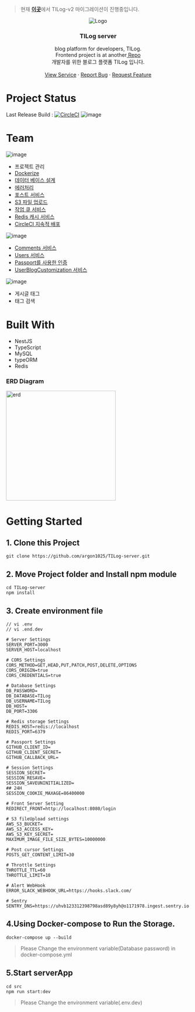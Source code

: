 > 현재 [**이곳**](https://github.com/TIL-Log-lab/Tilog-server-node-v2)에서 TILog-v2 마이그레이션이 진행중입니다.

<div align="center">
    <img src="https://user-images.githubusercontent.com/55491354/146318970-b962dcc7-ed78-41e2-9d4e-d453fa4af043.png" alt="Logo">

  <h3 align="center">TILog server</h3>

  <p align="center">
    blog platform for developers, TILog.<br />
    Frontend project is at another<a href="https://github.com/argon1025/Tilog-client"> Repo</a> <br />
    개발자를 위한 블로그 플랫폼 TILog 입니다.
    <br />
    <br />
    <a href="https://tilog.io">View Service</a>
    ·
    <a href="https://github.com/argon1025/TILog-server/issues">Report Bug</a>
    ·
    <a href="https://github.com/argon1025/TILog-server/issues">Request Feature</a>
  </p>
</div>

# Project Status
Last Release Build : [![CircleCI](https://circleci.com/gh/argon1025/TILog-server/tree/release.svg?style=svg)](https://circleci.com/gh/argon1025/TILog-server/tree/release)
![image](https://user-images.githubusercontent.com/55491354/149620300-636ddac5-e957-4bc3-8c92-543237946cd5.png)


# Team
![image](https://user-images.githubusercontent.com/55491354/146319436-555170dd-5e59-4484-a049-6e80dc8f2713.png)
- 프로젝트 관리
- [Dockerize](https://github.com/argon1025/TILog-server/blob/main/docker-compose.yml)
- [데이터 베이스 설계](https://github.com/argon1025/TILog-server/blob/main/docker/mysql/mysql-init-files/init.sql)
- [에러처리](https://github.com/argon1025/TILog-server/tree/main/src/src/ExceptionFilters)
- [포스트 서비스](https://github.com/argon1025/TILog-server/tree/main/src/src/posts)
- [S3 파일 업로드](https://github.com/argon1025/TILog-server/blob/main/src/src/file-uploads/file-uploads.service.ts)
- [작업 큐 서비스](https://github.com/argon1025/TILog-server/tree/main/src/src/task-manager)
- [Redis 캐시 서비스](https://github.com/argon1025/TILog-server/tree/main/src/src/cache-manager)
- [CircleCI 지속적 배포](https://github.com/argon1025/TILog-server/blob/main/.circleci/config.yml)

![image](https://user-images.githubusercontent.com/55491354/146319449-2636ea9e-4166-454d-8d71-60f8d90b9895.png)
- [Comments 서비스](https://github.com/argon1025/TILog-server/tree/main/src/src/comments)
- [Users 서비스](https://github.com/argon1025/TILog-server/tree/main/src/src/users)
- [Passport를 사용한 인증](https://github.com/argon1025/TILog-server/tree/main/src/src/auth)
- [UserBlogCustomization 서비스](https://github.com/argon1025/TILog-server/tree/main/src/src/user-blog-customization)


![image](https://user-images.githubusercontent.com/55491354/146319456-6dd8503d-9167-484f-ae1c-56ce4feee377.png)
- 게시글 태그
- 태그 검색



# Built With
- NestJS
- TypeScript
- MySQL
- typeORM
- Redis


### ERD Diagram
<img src="https://user-images.githubusercontent.com/55491354/129714087-95a8cb3d-cb80-4a5e-92dc-ac60219d84c3.png" alt="erd" width="300">

# Getting Started

## 1. Clone this Project
```
git clone https://github.com/argon1025/TILog-server.git
```

## 2. Move Project folder and Install npm module
```
cd TILog-server
npm install
```

## 3. Create environment file
```
// vi .env
// vi .end.dev

# Server Settings
SERVER_PORT=3000
SERVER_HOST=localhost

# CORS Settings
CORS_METHOD=GET,HEAD,PUT,PATCH,POST,DELETE,OPTIONS
CORS_ORIGIN=true
CORS_CREDENTIALS=true

# Database Settings
DB_PASSWORD=
DB_DATABASE=TILog
DB_USERNAME=TILog
DB_HOST=
DB_PORT=3306

# Redis storage Settings
REDIS_HOST=redis://localhost
REDIS_PORT=6379

# Passport Settings
GITHUB_CLIENT_ID=
GITHUB_CLIENT_SECRET=
GITHUB_CALLBACK_URL=

# Session Settings
SESSION_SECRET=
SESSION_RESAVE=
SESSION_SAVEUNINITIALIZED=
## 24H
SESSION_COOKIE_MAXAGE=86400000

# Front Server Setting
REDIRECT_FRONT=http://localhost:8080/login

# S3 fileUpload settings
AWS_S3_BUCKET=
AWS_S3_ACCESS_KEY=
AWS_S3_KEY_SECRET=
MAXIMUM_IMAGE_FILE_SIZE_BYTES=10000000

# Post cursor Settings
POSTS_GET_CONTENT_LIMIT=30

# Throttle Settings
THROTTLE_TTL=60
THROTTLE_LIMIT=10

# Alert WebHook
ERROR_SLACK_WEBHOOK_URL=https://hooks.slack.com/

# Sentry
SENTRY_DNS=https://uhvb123312398798asd89y8yh@o1171978.ingest.sentry.io

```

## 4.Using Docker-compose to Run the Storage.
```
docker-compose up --build
```
> Please Change the environment variable(Database password) in docker-compose.yml


## 5.Start serverApp
```
cd src
npm run start:dev
```
> Please Change the environment variable(.env.dev)
